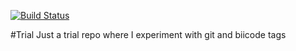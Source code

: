 [![Build Status](https://travis-ci.org/MariadeAnton/trial.svg)](https://travis-ci.org/MariadeAnton/trial)

#Trial
Just a trial repo where I experiment with git and biicode tags
